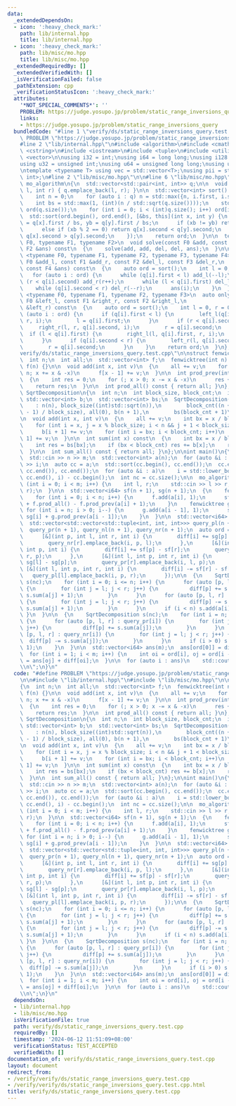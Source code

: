 ```yaml
---
data:
  _extendedDependsOn:
  - icon: ':heavy_check_mark:'
    path: lib/internal.hpp
    title: lib/internal.hpp
  - icon: ':heavy_check_mark:'
    path: lib/misc/mo.hpp
    title: lib/misc/mo.hpp
  _extendedRequiredBy: []
  _extendedVerifiedWith: []
  _isVerificationFailed: false
  _pathExtension: cpp
  _verificationStatusIcon: ':heavy_check_mark:'
  attributes:
    '*NOT_SPECIAL_COMMENTS*': ''
    PROBLEM: https://judge.yosupo.jp/problem/static_range_inversions_query
    links:
    - https://judge.yosupo.jp/problem/static_range_inversions_query
  bundledCode: "#line 1 \"verify/ds/static_range_inversions_query.test.cpp\"\n#define\
    \ PROBLEM \"https://judge.yosupo.jp/problem/static_range_inversions_query\"\n\n\
    #line 2 \"lib/internal.hpp\"\n#include <algorithm>\n#include <cmath>\n#include\
    \ <cstring>\n#include <iostream>\n#include <tuple>\n#include <utility>\n#include\
    \ <vector>\n\nusing i32 = int;\nusing i64 = long long;\nusing i128 = __int128_t;\n\
    using u32 = unsigned int;\nusing u64 = unsigned long long;\nusing u128 = __uint128_t;\n\
    \ntemplate <typename T> using vec = std::vector<T>;\nusing pii = std::pair<int,\
    \ int>;\n#line 2 \"lib/misc/mo.hpp\"\n\n#line 6 \"lib/misc/mo.hpp\"\n\nstruct\
    \ mo_algorithm\n{\n  std::vector<std::pair<int, int>> q;\n\n  void add_query(int\
    \ l, int r) { q.emplace_back(l, r); }\n\n  std::vector<int> sort() const\n  {\n\
    \    int n = 0;\n    for (auto i : q) n = std::max({n, i.first, i.second});\n\
    \    int bs = std::max(1, (int)(n / std::sqrt(q.size())));\n    std::vector<int>\
    \ ord(q.size());\n    for (int i = 0; i < (int)q.size(); i++) ord[i] = i;\n  \
    \  std::sort(ord.begin(), ord.end(), [&bs, this](int x, int y) {\n      int xb\
    \ = q[x].first / bs, yb = q[y].first / bs;\n      if (xb != yb) return xb < yb;\n\
    \      else if (xb % 2 == 0) return q[x].second < q[y].second;\n      else return\
    \ q[x].second > q[y].second;\n    });\n    return ord;\n  }\n\n  template <typename\
    \ F0, typename F1, typename F2>\n  void solve(const F0 &add, const F1 &del, const\
    \ F2 &ans) const\n  {\n    solve(add, add, del, del, ans);\n  }\n\n  template\
    \ <typename F0, typename F1, typename F2, typename F3, typename F4>\n  void solve(const\
    \ F0 &add_l, const F1 &add_r, const F2 &del_l, const F3 &del_r,\n            \
    \ const F4 &ans) const\n  {\n    auto ord = sort();\n    int l = 0, r = 0;\n \
    \   for (auto i : ord) {\n      while (q[i].first < l) add_l(--l);\n      while\
    \ (r < q[i].second) add_r(r++);\n      while (l < q[i].first) del_l(l++);\n  \
    \    while (q[i].second < r) del_r(--r);\n      ans(i);\n    }\n  }\n\n  template\
    \ <typename F0, typename F1, typename F2, typename F3>\n  auto only_move(const\
    \ F0 &left_l, const F1 &right_r, const F2 &right_l,\n                 const F3\
    \ &left_r) const\n  {\n    auto ord = sort();\n    int l = 0, r = 0;\n    for\
    \ (auto i : ord) {\n      if (q[i].first < l) {\n        left_l(q[i].first, l,\
    \ r, i);\n        l = q[i].first;\n      }\n      if (r < q[i].second) {\n   \
    \     right_r(l, r, q[i].second, i);\n        r = q[i].second;\n      }\n    \
    \  if (l < q[i].first) {\n        right_l(l, q[i].first, r, i);\n        l = q[i].first;\n\
    \      }\n      if (q[i].second < r) {\n        left_r(l, q[i].second, r, i);\n\
    \        r = q[i].second;\n      }\n    }\n    return ord;\n  }\n};\n#line 5 \"\
    verify/ds/static_range_inversions_query.test.cpp\"\n\nstruct fenwicktree\n{\n\
    \  int n;\n  int all;\n  std::vector<int> f;\n  fenwicktree(int n) : n(n), all(0),\
    \ f(n) {}\n\n  void add(int x, int v)\n  {\n    all += v;\n    for (x++; x <=\
    \ n; x += x & -x)\n      f[x - 1] += v;\n  }\n\n  int prod_prev(int x) const\n\
    \  {\n    int res = 0;\n    for (; x > 0; x -= x & -x)\n      res += f[x - 1];\n\
    \    return res;\n  }\n\n  int prod_all() const { return all; }\n};\n\nstruct\
    \ SqrtDecomposition\n{\n  int n;\n  int block_size, block_cnt;\n  int all;\n \
    \ std::vector<int> b;\n  std::vector<int> bs;\n  SqrtDecomposition(int n)\n  \
    \    : n(n), block_size((int)std::sqrt(n)),\n        block_cnt((n + block_size\
    \ - 1) / block_size), all(0), b(n + 1),\n        bs(block_cnt + 1)\n  {\n  }\n\
    \n  void add(int x, int v)\n  {\n    all += v;\n    int bx = x / block_size;\n\
    \    for (int i = x, j = x % block_size; i < n && j + 1 < block_size; i++, j++)\n\
    \      b[i + 1] += v;\n    for (int i = bx; i < block_cnt; i++)\n      bs[i +\
    \ 1] += v;\n  }\n\n  int sum(int x) const\n  {\n    int bx = x / block_size;\n\
    \    int res = bs[bx];\n    if (bx < block_cnt) res += b[x];\n    return res;\n\
    \  }\n\n  int sum_all() const { return all; }\n};\n\nint main()\n{\n  int n, m;\n\
    \  std::cin >> n >> m;\n  std::vector<int> a(n);\n  for (auto &i : a)\n    std::cin\
    \ >> i;\n  auto cc = a;\n  std::sort(cc.begin(), cc.end());\n  cc.erase(std::unique(cc.begin(),\
    \ cc.end()), cc.end());\n  for (auto &i : a)\n    i = std::lower_bound(cc.begin(),\
    \ cc.end(), i) - cc.begin();\n  int nc = cc.size();\n\n  mo_algorithm mo;\n  for\
    \ (int i = 0; i < m; i++) {\n    int l, r;\n    std::cin >> l >> r;\n    mo.add_query(l,\
    \ r);\n  }\n\n  std::vector<i64> sf(n + 1), sg(n + 1);\n  {\n    fenwicktree f(nc);\n\
    \    for (int i = 0; i < n; i++) {\n      f.add(a[i], 1);\n      sf[i + 1] = sf[i]\
    \ + f.prod_all() - f.prod_prev(a[i] + 1);\n    }\n    fenwicktree g(nc);\n   \
    \ for (int i = n; i > 0; i--) {\n      g.add(a[i - 1], 1);\n      sg[i - 1] =\
    \ sg[i] + g.prod_prev(a[i - 1]);\n    }\n  }\n\n  std::vector<i64> diff(m);\n\n\
    \  std::vector<std::vector<std::tuple<int, int, int>>> query_pl(n + 1),\n    \
    \  query_pr(n + 1), query_nl(n + 1), query_nr(n + 1);\n  auto ord = mo.only_move(\n\
    \      [&](int p, int l, int r, int i) {\n        diff[i] += sg[p] - sg[l];\n\
    \        query_nr[r].emplace_back(i, p, l);\n      },\n      [&](int l, int r,\
    \ int p, int i) {\n        diff[i] += sf[p] - sf[r];\n        query_nl[l].emplace_back(i,\
    \ r, p);\n      },\n      [&](int l, int p, int r, int i) {\n        diff[i] -=\
    \ sg[l] - sg[p];\n        query_pr[r].emplace_back(i, l, p);\n      },\n     \
    \ [&](int l, int p, int r, int i) {\n        diff[i] -= sf[r] - sf[p];\n     \
    \   query_pl[l].emplace_back(i, p, r);\n      });\n\n  {\n    SqrtDecomposition\
    \ s(nc);\n    for (int i = 0; i <= n; i++) {\n      for (auto [p, l, r] : query_pl[i])\
    \ {\n        for (int j = l; j < r; j++) {\n          diff[p] += s.sum_all() -\
    \ s.sum(a[j] + 1);\n        }\n      }\n      for (auto [p, l, r] : query_nl[i])\
    \ {\n        for (int j = l; j < r; j++) {\n          diff[p] -= s.sum_all() -\
    \ s.sum(a[j] + 1);\n        }\n      }\n      if (i < n) s.add(a[i], 1);\n   \
    \ }\n  }\n\n  {\n    SqrtDecomposition s(nc);\n    for (int i = n; i >= 0; i--)\
    \ {\n      for (auto [p, l, r] : query_pr[i]) {\n        for (int j = l; j < r;\
    \ j++) {\n          diff[p] += s.sum(a[j]);\n        }\n      }\n      for (auto\
    \ [p, l, r] : query_nr[i]) {\n        for (int j = l; j < r; j++) {\n        \
    \  diff[p] -= s.sum(a[j]);\n        }\n      }\n      if (i > 0) s.add(a[i - 1],\
    \ 1);\n    }\n  }\n\n  std::vector<i64> ans(m);\n  ans[ord[0]] = diff[ord[0]];\n\
    \  for (int i = 1; i < m; i++) {\n    int oi = ord[i], oj = ord[i - 1];\n    ans[oi]\
    \ = ans[oj] + diff[oi];\n  }\n\n  for (auto i : ans)\n    std::cout << i << \"\
    \\n\";\n}\n"
  code: "#define PROBLEM \"https://judge.yosupo.jp/problem/static_range_inversions_query\"\
    \n\n#include \"lib/internal.hpp\"\n#include \"lib/misc/mo.hpp\"\n\nstruct fenwicktree\n\
    {\n  int n;\n  int all;\n  std::vector<int> f;\n  fenwicktree(int n) : n(n), all(0),\
    \ f(n) {}\n\n  void add(int x, int v)\n  {\n    all += v;\n    for (x++; x <=\
    \ n; x += x & -x)\n      f[x - 1] += v;\n  }\n\n  int prod_prev(int x) const\n\
    \  {\n    int res = 0;\n    for (; x > 0; x -= x & -x)\n      res += f[x - 1];\n\
    \    return res;\n  }\n\n  int prod_all() const { return all; }\n};\n\nstruct\
    \ SqrtDecomposition\n{\n  int n;\n  int block_size, block_cnt;\n  int all;\n \
    \ std::vector<int> b;\n  std::vector<int> bs;\n  SqrtDecomposition(int n)\n  \
    \    : n(n), block_size((int)std::sqrt(n)),\n        block_cnt((n + block_size\
    \ - 1) / block_size), all(0), b(n + 1),\n        bs(block_cnt + 1)\n  {\n  }\n\
    \n  void add(int x, int v)\n  {\n    all += v;\n    int bx = x / block_size;\n\
    \    for (int i = x, j = x % block_size; i < n && j + 1 < block_size; i++, j++)\n\
    \      b[i + 1] += v;\n    for (int i = bx; i < block_cnt; i++)\n      bs[i +\
    \ 1] += v;\n  }\n\n  int sum(int x) const\n  {\n    int bx = x / block_size;\n\
    \    int res = bs[bx];\n    if (bx < block_cnt) res += b[x];\n    return res;\n\
    \  }\n\n  int sum_all() const { return all; }\n};\n\nint main()\n{\n  int n, m;\n\
    \  std::cin >> n >> m;\n  std::vector<int> a(n);\n  for (auto &i : a)\n    std::cin\
    \ >> i;\n  auto cc = a;\n  std::sort(cc.begin(), cc.end());\n  cc.erase(std::unique(cc.begin(),\
    \ cc.end()), cc.end());\n  for (auto &i : a)\n    i = std::lower_bound(cc.begin(),\
    \ cc.end(), i) - cc.begin();\n  int nc = cc.size();\n\n  mo_algorithm mo;\n  for\
    \ (int i = 0; i < m; i++) {\n    int l, r;\n    std::cin >> l >> r;\n    mo.add_query(l,\
    \ r);\n  }\n\n  std::vector<i64> sf(n + 1), sg(n + 1);\n  {\n    fenwicktree f(nc);\n\
    \    for (int i = 0; i < n; i++) {\n      f.add(a[i], 1);\n      sf[i + 1] = sf[i]\
    \ + f.prod_all() - f.prod_prev(a[i] + 1);\n    }\n    fenwicktree g(nc);\n   \
    \ for (int i = n; i > 0; i--) {\n      g.add(a[i - 1], 1);\n      sg[i - 1] =\
    \ sg[i] + g.prod_prev(a[i - 1]);\n    }\n  }\n\n  std::vector<i64> diff(m);\n\n\
    \  std::vector<std::vector<std::tuple<int, int, int>>> query_pl(n + 1),\n    \
    \  query_pr(n + 1), query_nl(n + 1), query_nr(n + 1);\n  auto ord = mo.only_move(\n\
    \      [&](int p, int l, int r, int i) {\n        diff[i] += sg[p] - sg[l];\n\
    \        query_nr[r].emplace_back(i, p, l);\n      },\n      [&](int l, int r,\
    \ int p, int i) {\n        diff[i] += sf[p] - sf[r];\n        query_nl[l].emplace_back(i,\
    \ r, p);\n      },\n      [&](int l, int p, int r, int i) {\n        diff[i] -=\
    \ sg[l] - sg[p];\n        query_pr[r].emplace_back(i, l, p);\n      },\n     \
    \ [&](int l, int p, int r, int i) {\n        diff[i] -= sf[r] - sf[p];\n     \
    \   query_pl[l].emplace_back(i, p, r);\n      });\n\n  {\n    SqrtDecomposition\
    \ s(nc);\n    for (int i = 0; i <= n; i++) {\n      for (auto [p, l, r] : query_pl[i])\
    \ {\n        for (int j = l; j < r; j++) {\n          diff[p] += s.sum_all() -\
    \ s.sum(a[j] + 1);\n        }\n      }\n      for (auto [p, l, r] : query_nl[i])\
    \ {\n        for (int j = l; j < r; j++) {\n          diff[p] -= s.sum_all() -\
    \ s.sum(a[j] + 1);\n        }\n      }\n      if (i < n) s.add(a[i], 1);\n   \
    \ }\n  }\n\n  {\n    SqrtDecomposition s(nc);\n    for (int i = n; i >= 0; i--)\
    \ {\n      for (auto [p, l, r] : query_pr[i]) {\n        for (int j = l; j < r;\
    \ j++) {\n          diff[p] += s.sum(a[j]);\n        }\n      }\n      for (auto\
    \ [p, l, r] : query_nr[i]) {\n        for (int j = l; j < r; j++) {\n        \
    \  diff[p] -= s.sum(a[j]);\n        }\n      }\n      if (i > 0) s.add(a[i - 1],\
    \ 1);\n    }\n  }\n\n  std::vector<i64> ans(m);\n  ans[ord[0]] = diff[ord[0]];\n\
    \  for (int i = 1; i < m; i++) {\n    int oi = ord[i], oj = ord[i - 1];\n    ans[oi]\
    \ = ans[oj] + diff[oi];\n  }\n\n  for (auto i : ans)\n    std::cout << i << \"\
    \\n\";\n}\n"
  dependsOn:
  - lib/internal.hpp
  - lib/misc/mo.hpp
  isVerificationFile: true
  path: verify/ds/static_range_inversions_query.test.cpp
  requiredBy: []
  timestamp: '2024-06-12 11:51:09+08:00'
  verificationStatus: TEST_ACCEPTED
  verifiedWith: []
documentation_of: verify/ds/static_range_inversions_query.test.cpp
layout: document
redirect_from:
- /verify/verify/ds/static_range_inversions_query.test.cpp
- /verify/verify/ds/static_range_inversions_query.test.cpp.html
title: verify/ds/static_range_inversions_query.test.cpp
---
```

